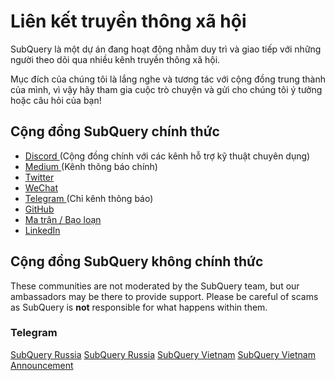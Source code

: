 # Liên kết truyền thông xã hội

SubQuery là một dự án đang hoạt động nhằm duy trì và giao tiếp với những người theo dõi qua nhiều kênh truyền thông xã hội.

Mục đích của chúng tôi là lắng nghe và tương tác với cộng đồng trung thành của mình, vì vậy hãy tham gia cuộc trò chuyện và gửi cho chúng tôi ý tưởng hoặc câu hỏi của bạn!

## Cộng đồng SubQuery chính thức

- [ Discord ](https://discord.com/invite/78zg8aBSMG) (Cộng đồng chính với các kênh hỗ trợ kỹ thuật chuyên dụng)
- [ Medium ](https://subquery.medium.com) (Kênh thông báo chính)
- [Twitter](https://twitter.com/subquerynetwork)
- [WeChat]()
- [ Telegram ](https://t.me/subquerynetwork) (Chỉ kênh thông báo)
- [GitHub](https://github.com/SubQuery/subql)
- [Ma trận / Bạo loạn](https://matrix.to/#/#subquery:matrix.org)
- [LinkedIn](https://www.linkedin.com/company/subquery)

## Cộng đồng SubQuery không chính thức

These communities are not moderated by the SubQuery team, but our ambassadors may be there to provide support. Please be careful of scams as SubQuery is **not** responsible for what happens within them.

### Telegram

[SubQuery Russia](https://t.me/SubQuery_russia) [SubQuery Russia](https://t.me/SubQueryRu) [SubQuery Vietnam](https://t.me/subqueryvietnam) [SubQuery Vietnam Announcement](https://t.me/subqueryannvn)
